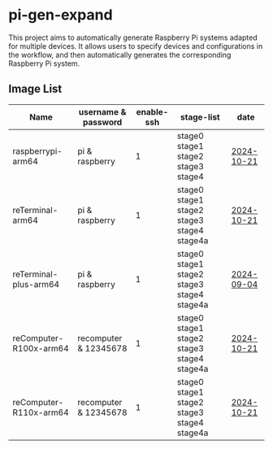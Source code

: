 # pi-gen-expand

This project aims to automatically generate Raspberry Pi systems adapted for multiple devices. It allows users to specify devices and configurations in the workflow, and then automatically generates the corresponding Raspberry Pi system.

## Image List

| Name                  |   username & password   | enable-ssh |                 stage-list                  |      date      |
|-----------------------|-------------------------|------------|---------------------------------------------|----------------|
| raspberrypi-arm64     | pi & raspberry          | 1          | stage0 stage1 stage2 stage3 stage4          | [2024-10-21](https://github.com/Seeed-Studio/pi-gen-expand/releases/download/v1.0.3/Raspbian-raspberrypi-arm64.zip)|
| reTerminal-arm64      | pi & raspberry          | 1          | stage0 stage1 stage2 stage3 stage4 stage4a  | [2024-10-21](https://github.com/Seeed-Studio/pi-gen-expand/releases/download/v1.0.3/Raspbian-reTerminal-arm64.zip)|
| reTerminal-plus-arm64 | pi & raspberry          | 1          | stage0 stage1 stage2 stage3 stage4 stage4a  | [2024-09-04](https://github.com/Seeed-Studio/pi-gen-expand/releases/download/v1.0.2/Raspbian-reTerminal-plus-arm64)|
| reComputer-R100x-arm64 | recomputer & 12345678   | 1          | stage0 stage1 stage2 stage3 stage4 stage4a  | [2024-10-21](https://github.com/Seeed-Studio/pi-gen-expand/releases/download/v1.0.3/Raspbian-reComputer-R100x-arm64.zip)|
| reComputer-R110x-arm64 | recomputer & 12345678   | 1          | stage0 stage1 stage2 stage3 stage4 stage4a  | [2024-10-21](https://github.com/Seeed-Studio/pi-gen-expand/releases/download/v1.0.3/Raspbian-reComputer-R110x-arm64.zip) |


